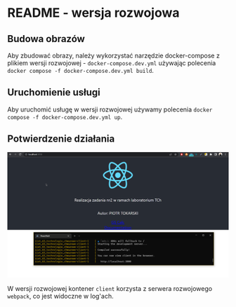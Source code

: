 # README - wersja rozwojowa

## Budowa obrazów

Aby zbudować obrazy, należy wykorzystać narzędzie docker-compose z plikiem wersji rozwojowej - `docker-compose.dev.yml` używając polecenia `docker compose -f docker-compose.dev.yml build`.

## Uruchomienie usługi

Aby uruchomić usługę w wersji rozwojowej używamy polecenia `docker compose -f docker-compose.dev.yml up`.

## Potwierdzenie działania

![Potwierdzenie działania](./Docs/tcscreen6.png)

W wersji rozwojowej kontener `client` korzysta z serwera rozwojowego `webpack`, co jest widoczne w log'ach.
